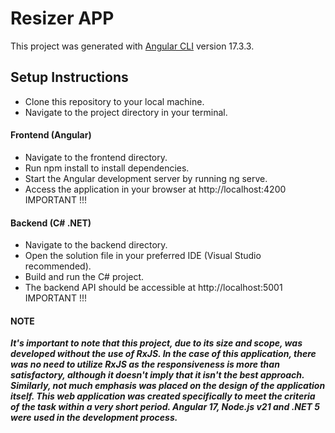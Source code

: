 # Resizer APP
This project was generated with [Angular CLI](https://github.com/angular/angular-cli) version 17.3.3.

## Setup Instructions
- Clone this repository to your local machine.
- Navigate to the project directory in your terminal.
#### Frontend (Angular)
- Navigate to the frontend directory.
- Run npm install to install dependencies.
- Start the Angular development server by running ng serve.
- Access the application in your browser at http://localhost:4200 IMPORTANT !!!
#### Backend (C# .NET)
- Navigate to the backend directory.
- Open the solution file in your preferred IDE (Visual Studio recommended).
- Build and run the C# project.
- The backend API should be accessible at http://localhost:5001 IMPORTANT !!!

#### NOTE
***It's important to note that this project, due to its size and scope, was developed without the use of RxJS. In the case of this application, there was no need to utilize RxJS as the responsiveness is more than satisfactory, although it doesn't imply that it isn't the best approach. Similarly, not much emphasis was placed on the design of the application itself. This web application was created specifically to meet the criteria of the task within a very short period. Angular 17, Node.js v21 and .NET 5 were used in the development process.***
